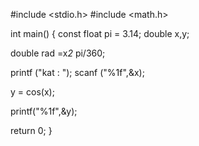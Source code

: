 #include <stdio.h>
#include <math.h>

int main()
{
   const float pi = 3.14;
   double x,y;

   double rad =x*2* pi/360;


   printf ("kat : ");
   scanf ("%1f",&x);

   y = cos(x);

   printf("%1f",&y);

   return 0;
}
